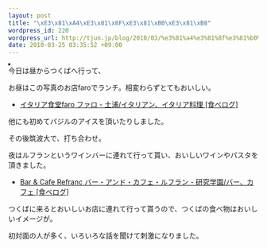 ```yaml
--- 
layout: post
title: "\xE3\x81\xA4\xE3\x81\x8F\xE3\x81\xB0\xE3\x81\xB8"
wordpress_id: 220
wordpress_url: http://tjun.jp/blog/2010/03/%e3%81%a4%e3%81%8f%e3%81%b0%e3%81%b8/
date: 2010-03-25 03:35:52 +09:00
---
```

<a href="http://www.flickr.com/photos/taka-jun/4459843417/" title="photo sharing"><img src="http://farm5.static.flickr.com/4054/4459843417_d94a02d722_m.jpg" alt="" style="border: solid 2px #000000;" /></a>
<br />
今日は昼からつくばへ行って、

お昼はこの写真のお店faroでランチ。相変わらずとてもおいしい。

<ul>
	<li><a href="http://r.tabelog.com/ibaraki/A0802/A080202/8000262/">イタリア食堂faro ファロ - 土浦/イタリアン、イタリア料理 [食べログ]</a></li>
</ul>



他にも初めてバジルのアイスを頂いたりしました。

その後筑波大で、打ち合わせ。


夜はルフランというワインバーに連れて行って貰い、おいしいワインやパスタを頂きました。

<ul>
	<li><a href="http://r.tabelog.com/ibaraki/A0802/A080201/8000267/">Bar &amp; Cafe Refranc バー・アンド・カフェ・ルフラン - 研究学園/バー、カフェ [食べログ]</a></li>
</ul>



つくばに来るとおいしいお店に連れて行って貰うので、つくばの食べ物はおいしいイメージが。


初対面の人が多く、いろいろな話を聞けて刺激になりました。
